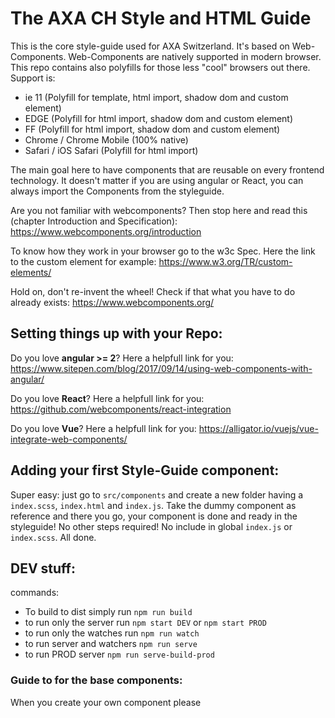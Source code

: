 # The AXA CH Style and HTML Guide
This is the core style-guide used for AXA Switzerland. It's based on Web-Components.
Web-Components are natively supported in modern browser. This repo contains also polyfills for those
less "cool" browsers out there. Support is:

* ie 11 (Polyfill for template, html import, shadow dom and custom element)
* EDGE (Polyfill for html import, shadow dom and custom element)
* FF (Polyfill for html import, shadow dom and custom element)
* Chrome / Chrome Mobile (100% native)
* Safari / iOS Safari (Polyfill for html import)

The main goal here to have components that are reusable on every frontend technology. It doesn't matter if you are using angular or React, you can always import the Components from the styleguide.

Are you not familiar with webcomponents?
Then stop here and read this (chapter Introduction and Specification): https://www.webcomponents.org/introduction

To know how they work in your browser go to the w3c Spec. Here the link to the custom element for example: https://www.w3.org/TR/custom-elements/

Hold on, don't re-invent the wheel! Check if that what you have to do already exists: https://www.webcomponents.org/  

## Setting things up with your Repo:

Do you love **angular >= 2**? Here a helpfull link for you: https://www.sitepen.com/blog/2017/09/14/using-web-components-with-angular/

Do you love **React**? Here a helpfull link for you: https://github.com/webcomponents/react-integration

Do you love **Vue**? Here a helpfull link for you: https://alligator.io/vuejs/vue-integrate-web-components/

## Adding your first Style-Guide component:
Super easy: just go to `src/components` and create a new folder having a `index.scss`, `index.html` and `index.js`. Take the dummy component as reference and there you go, your component is done and ready in the styleguide! No other steps required! No include in global `index.js` or `index.scss`. All done.

## DEV stuff:

commands:

* To build to dist simply run `npm run build`
* to run only the server run `npm start DEV` or `npm start PROD`
* to run only the watches run `npm run watch`
* to run server and watchers `npm run serve`
* to run PROD server `npm run serve-build-prod`

### Guide to for the base components:

When you create your own component please 
